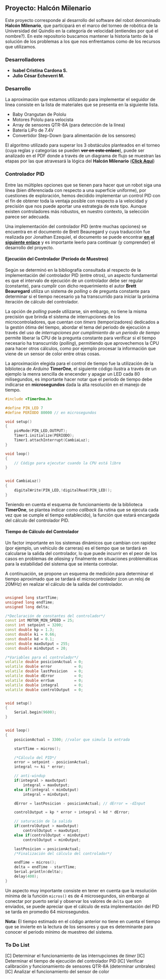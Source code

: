 ## Proyecto: Halcón Milenario

Este proyecto corresponde al desarrollo del software del robot denominado **Halcón Milenario**, que participará en el marco del torneo de robótica de la Universidad del Quindío en la categoría de velocidad (entiendes por qué el nombre?). En este repositorio buscamos mantener la historia tanto de la solución de los problemas a los que nos enfrentamos como de los recursos que utilizamos.


### Desarrolladores
*	**Isabel Cristina Cardona S.**
*	**Julio César Echeverri M.**


### Desarrollo
La aproximación que estamos utilizando para implementar el seguidor de línea consiste en la lista de materiales que se presenta en la siguiente lista.

* Baby Orangutan de Pololu
* Motores Pololu para velocista
* Array de sensores QTR-8A (para detección de la línea)
* Batería LiPo de 7.4V
* Convertidor Step-Down (para alimentación de los sensores)

El algoritmo utilizado para superar los 3 obstáculos planteados en el torneo (cuya reglas y categorías se pueden **~~ver en este enlace~~**), puede ser analizado en el PDF donde a través de un diagrama de flujo se muestran las etapas por las que atravesará la lógica del **Halcón Milenario** ([**Click Aquí**](Diagrama_de_Flujo.pdf))

### Controlador PID
Entre las múltiples opciones que se tienen para hacer que un robot siga una línea (bien diferenciada con respecto a una superficie uniforme), por cuestiones de exploración, hemos decidido implementar un control PID con el fin de obtener toda la ventaja posible con respecto a la velocidad y precisión que nos puede aportar una estrategia de este tipo. Aunque existen controladores más robustos, en nuestro contexto, la selección parece ser adecuada.

Una implementación del controlador PID (entre muchas opciones) se encuentra en el documento de Brett Beauregard y cuya traducción fue realizada por Jonathan Ezequiel, el documento se puede encontrar [**en el siguiente enlace**](http://brettbeauregard.com/blog/wp-content/uploads/2012/07/Gu%C3%ADa-de-uso-PID-para-Arduino.pdf) y es importante leerlo para continuar (y comprender) el desarrollo del proyecto.

#### Ejecución del Controlador (Periodo de Muestreo)
Según se determinó en la bibliografía consultada al respecto de la implementación del controlador PID (entre otros), un aspecto fundamental es que el intervalo de ejecución de un controlador debe ser regular (constante), para cumplir con dicho requerimiento el autor **Brett Beauregard** utiliza un sistema de *polling* o de pregunta constante para determinar si el tiempo necesario ya ha transcurrido para iniciar la próxima iteración de cálculo del controlador.

La opción de *polling* puede utilizarse, sin embargo, no tiene la misma precisión que brinda el sistema de interrupciones de los microcontroladores, que cuentan con *timers* (temporizadores) dedicados a la gestón ótima del tiempo, abordar el tema del periodo de ejecución a través del uso de *interrupciones por cumplimiento de un periodo de tiempo* permite liberar la CPU de la pregunta constante para verificar si el tiempo necesario ha transcurrido (*polling*), permitiendo que aprovechemos la CPU para hacer otros cálculos, como por ejemplo procesar la información que viene de un sensor de color entre otras cosas.

La aproximación elegida para el control de tiempo fue la utilización de la biblioteca de *Arduino* **TimerOne**, el siguiente código ilustra a través de un ejemplo la menra sencilla de enecender y apagar un LED cada 80 milisegundos, es importante hacer notar que el periodo de tiempo debe indicarse en **microsegundos** dada la alta resolución en el manejo de tiempo.

```cpp
#include <TimerOne.h>

#define PIN_LED 7
#define PERIODO 80000 // en microsegundos

void setup()
{
    pinMode(PIN_LED,OUTPUT);
    Timer1.initialize(PERIODO);
    Timer1.attachInterrupt(CambiaLuz);
}

void loop()
{
	// Código para ejecutar cuando la CPU está libre
}


void CambiaLuz()
{
	digitalWrite(PIN_LED,!digitalRead(PIN_LED));
}

```
Teniendo en cuenta el esquema de funcionamiento de la biblioteca **TimerOne**, se plantea indicar como *callback* (la rutina que se ejecuta cada vez que se cumple el tiempo establecido), la función que estará encargada del cálculo del controlador PID.

#### Tiempo de Cálculo del Controlador
Un factor importante en los sistemas dinámicos que cambian con rapidez (por ejemplo, un vehículo de carreras) es el tiempo que se tardará en calcularse la salida del controlador, lo que puede incurrir en el peor de los casos en problemas de *aliasing* y finalmente en situaciones problemáticas para la estabilidad del sistema que se intenta controlar.

A continuación, se propone un esquema de medición para determinar el tiempo aproximado que se tardará el microcontrolador (con un reloj de 20MHz) en realizar el cálculo de la salida del controlador.

```cpp

unsigned long startTime;
unsigned long endTime;
unsigned long delta;

/*Declaración de constantes del controlador*/
const int MOTOR_MIN_SPEED = 25;
const int setpoint = 3200;
const double kp = 1.3;
const double ki = 0.66;
const double kd = 0.1;
const double maxOutput = 255;
const double minOutput = 20;

/*Variables para el controlador*/
volatile double posicionActual = 0;
volatile double error          = 0;
volatile double lastPosicion   = 0;
volatile double dError         = 0;
volatile double errSum         = 0;
volatile double integral       = 0;
volatile double controlOutput  = 0;


void setup()
{
	Serial.begin(9600);
}


void loop()
{
    posicionActual = 3300; //valor que simula la entrada

    startTime = micros();

    /*Cálculo del PID*/
    error = setpoint - posicionActual;
    integral += ki * error;

    // anti-windup
    if(integral > maxOutput)
    	integral = maxOutput;
    else if(integral < minOutput)
    	integral = minOutput;

    dError = lastPosicion - posicionActual; // dError = -dInput

    controlOutput = kp * error + integral + kd * dError;

    // saturación de la salida
    if(controlOutput > maxOutput)
    	controlOutput = maxOutput;
    else if(controlOutput < minOutput)
    	controlOutput = minOutput;

    lastPosicion = posicionActual;
    /*Finalización del cálculo del controlador*/

    endTime = micros();
    delta = endTime - startTime;
    Serial.println(delta);
    delay(400);
}
```
Un aspecto muy importante consiste en tener en cuenta que la resolución mínima de la función `micros()` es de 4 microsegundos, sin embargo al conectar por puerto serial y observar los valores de `delta` que son enviados, se puede apreciar que el cálculo de esta implementación del PID se tarda en promedio 64 microsegundos.

**Nota:** El tiempo estimado en el código anterior no tiene en cuenta el tiempo que se invierte en la lectura de los sensores y que es determinante para conocer el periodo mínimo de muestreo del sistema.


### To Do List
[C] Determinar el funcionamiento de las interrupciones de *timer*
[IC] Determinar el tiempo de ejecución del controlador PID
[IC] Verificar calibración y funcionamiento de sensores QTR-8A (determinar umbrales)
[IC] Analizar el funcionamiento del sensor de color
